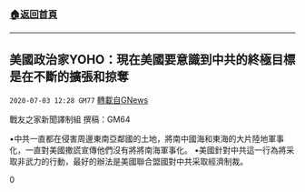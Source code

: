 ###  [:house:返回首頁](https://github.com/ourhimalayas/txt)
---

## 美國政治家YOHO：現在美國要意識到中共的終極目標是在不斷的擴張和掠奪
`2020-07-03 12:28 GM77` [轉載自GNews](https://gnews.org/zh-hant/253026/)

戰友之家新聞譯制組
撰稿：GM64



•中共一直都在侵害周邊東南亞鄰國的土地，將南中國海和東海的大片陸地軍事化，一直對美國撒謊宣傳他們沒有將將南海軍事化。
•美國針對中共這一行為將采取非武力的行動，最好的辦法是美國聯合盟國對中共采取經濟制裁。

0
